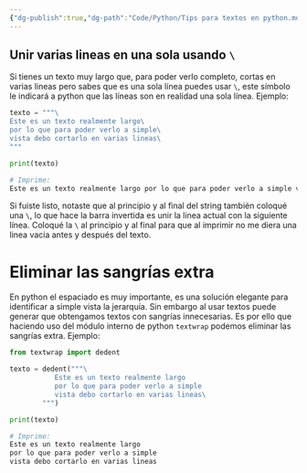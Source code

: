 ```yaml
---
{"dg-publish":true,"dg-path":"Code/Python/Tips para textos en python.md","permalink":"/code/python/tips-para-textos-en-python/","created":"2024-09-20T20:01","updated":"2024-09-20T20:01"}
---
```


## Unir varias lineas en una sola usando  `\`
Si tienes un texto muy largo que, para poder verlo completo, cortas en varias lineas pero sabes que es una sola línea puedes usar `\`, este símbolo le indicará a python que las líneas son en realidad una sola línea. Ejemplo:

```py
texto = """\
Este es un texto realmente largo\
por lo que para poder verlo a simple\
vista debo cortarlo en varias lineas\
"""

print(texto) 

# Imprime: 
Este es un texto realmente largo por lo que para poder verlo a simple vista debo cortarlo en varias lineas
```

Si fuiste listo, notaste que al principio y al final del string también coloqué una `\`, lo que hace la barra invertida es unir la linea actual con la siguiente línea. Coloqué la `\` al principio y al final para que al imprimir no me diera una linea vacía antes y después del texto.

# Eliminar las sangrías extra
En python el espaciado es muy importante, es una solución elegante para identificar a simple vista la jerarquía. Sin embargo al usar textos puede generar que obtengamos textos con sangrías innecesarias. Es por ello que haciendo uso del módulo interno de python `textwrap` podemos eliminar las sangrías extra. Ejemplo:

```py
from textwrap import dedent

texto = dedent("""\
           Este es un texto realmente largo
           por lo que para poder verlo a simple
           vista debo cortarlo en varias lineas\
        """)

print(texto) 

# Imprime: 
Este es un texto realmente largo
por lo que para poder verlo a simple
vista debo cortarlo en varias lineas
```
